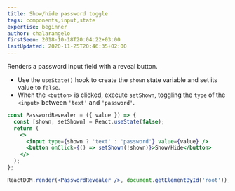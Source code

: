 ```yaml
---
title: Show/hide password toggle
tags: components,input,state
expertise: beginner
author: chalarangelo
firstSeen: 2018-10-18T20:04:22+03:00
lastUpdated: 2020-11-25T20:46:35+02:00
---
```


Renders a password input field with a reveal button.

- Use the `useState()` hook to create the `shown` state variable and set its value to `false`.
- When the `<button>` is clicked, execute `setShown`, toggling the `type` of the `<input>` between `'text'` and `'password'`.

```jsx
const PasswordRevealer = ({ value }) => {
  const [shown, setShown] = React.useState(false);
  return (
    <>
      <input type={shown ? 'text' : 'password'} value={value} />
      <button onClick={() => setShown(!shown)}>Show/Hide</button>
    </>
  );
};
```

```jsx
ReactDOM.render(<PasswordRevealer />, document.getElementById('root'));
```
